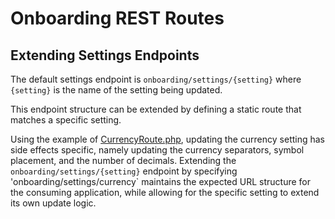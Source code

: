# Onboarding REST Routes

## Extending Settings Endpoints

The default settings endpoint is `onboarding/settings/{setting}` where `{setting}` is the name of the setting being updated.

This endpoint structure can be extended by defining a static route that matches a specific setting.

Using the example of [CurrencyRoute.php](CurrencyRoute.php), updating the currency setting has side effects specific, namely updating the currency separators, symbol placement, and the number of decimals. Extending the `onboarding/settings/{setting}` endpoint by specifying 'onboarding/settings/currency` maintains the expected URL structure for the consuming application, while allowing for the specific setting to extend its own update logic.
